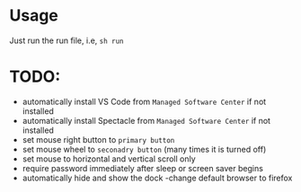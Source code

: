 # Usage

Just run the run file, i.e, `sh run`

# TODO:
- automatically install VS Code from `Managed Software Center` if not installed
- automatically install Spectacle from `Managed Software Center` if not installed
- set mouse right button to `primary button`
- set mouse wheel to `seconadry button` (many times it is turned off)
- set mouse to horizontal and vertical scroll only
- require password immediately after sleep or screen saver begins
- automatically hide and show the dock
-change default browser to firefox
